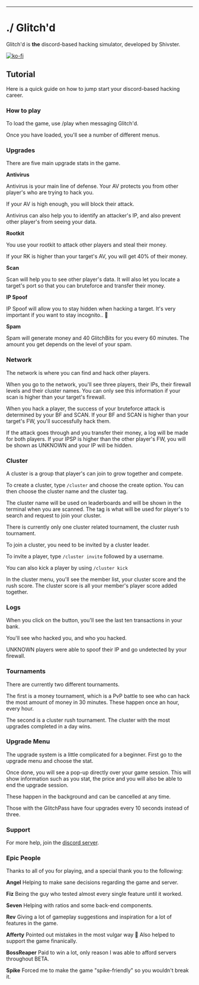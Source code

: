 ----------------------------------------
# ./ Glitch'd

Glitch'd is **the** discord-based hacking simulator, developed by Shivster.


[![ko-fi](https://ko-fi.com/img/githubbutton_sm.svg)](https://ko-fi.com/shivster)

## Tutorial

Here is a quick guide on how to jump start your discord-based hacking career.

### How to play

To load the game, use /play when messaging Glitch'd.

Once you have loaded, you'll see a number of different menus.

### Upgrades 

There are five main upgrade stats in the game.

**Antivirus**

Antivirus is your main line of defense. Your AV protects you from other player's who are trying to hack you.

If your AV is high enough, you will block their attack.

Antivirus can also help you to identify an attacker's IP, and also prevent other player's from seeing your data.

**Rootkit**

You use your rootkit to attack other players and steal their money.

If your RK is higher than your target's AV, you will get 40% of their money.

**Scan**

Scan will help you to see other player's data. It will also let you locate a target's port so that you can bruteforce and transfer their money.

**IP Spoof**

IP Spoof will allow you to stay hidden when hacking a target. It's very important if you want to stay incognito.. 👀

**Spam**

Spam will generate money and 40 GlitchBits for you every 60 minutes. The amount you get depends on the level of your spam.


### Network

The network is where you can find and hack other players.

When you go to the network, you'll see three players, their IPs, their firewall levels and their cluster names. You can only see this information if your scan is higher than your target's firewall.

When you hack a player, the success of your bruteforce attack is determined by your BF and SCAN. If your BF and SCAN is higher than your target's FW, you'll successfully hack them.

If the attack goes through and you transfer their money, a log will be made for both players. If your IPSP is higher than the other player's FW, you will be shown as UNKNOWN and your IP will be hidden.

### Cluster

A cluster is a group that player's can join to grow together and compete.

To create a cluster, type `/cluster` and choose the create option. You can then choose the cluster name and the cluster tag.

The cluster name will be used on leaderboards and will be shown in the terminal when you are scanned. The tag is what will be used for player's to search and request to join your cluster.

There is currently only one cluster related tournament, the cluster rush tournament.


To join a cluster, you need to be invited by a cluster leader.

To invite a player, type `/cluster invite` followed by a username.

You can also kick a player by using `/cluster kick`

In the cluster menu, you'll see the member list, your cluster score and the rush score. The cluster score is all your member's player score added together.

### Logs

When you click on the button, you'll see the last ten transactions in your bank.

You'll see who hacked you, and who you hacked.

UNKNOWN players were able to spoof their IP and go undetected by your firewall.

### Tournaments

There are currently two different tournaments.

The first is a money tournament, which is a PvP battle to see who can hack the most amount of money in 30 minutes. These happen once an hour, every hour.

The second is a cluster rush tournament. The cluster with the most upgrades completed in a day wins.

### Upgrade Menu

The upgrade system is a little complicated for a beginner. First go to the upgrade menu and choose the stat. 

Once done, you will see a pop-up directly over your game session. This will show information such as you stat, the price and you will also be able to end the upgrade session.

These happen in the background and can be cancelled at any time.

Those with the GlitchPass have four upgrades every 10 seconds instead of three.

### Support

For more help, join the [discord server](https://dsc.gg/glitch'd).

### Epic People

Thanks to all of you for playing, and a special thank you to the following:

**Angel**
Helping to make sane decisions regarding the game and server.

**Fiz**
Being the guy who tested almost every single feature until it worked.

**Seven**
Helping with ratios and some back-end components.

**Rev**
Giving a lot of gameplay suggestions and inspiration for a lot of features in the game.

**Afferty**
Pointed out mistakes in the most vulgar way :eyes: Also helped to support the game finanically.

**BossReaper**
Paid to win a lot, only reason I was able to afford servers throughout BETA.

**Spike**
Forced me to make the game "spike-friendly" so you wouldn't break it.


